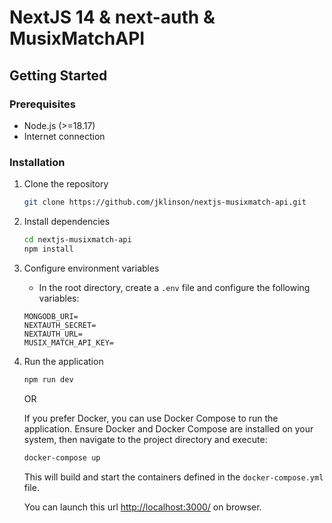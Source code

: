 # NextJS 14 & next-auth & MusixMatchAPI

## Getting Started

### Prerequisites

- Node.js (>=18.17)
- Internet connection

### Installation

1. Clone the repository

    ```bash
    git clone https://github.com/jklinson/nextjs-musixmatch-api.git
    ```

2. Install dependencies

    ```bash
    cd nextjs-musixmatch-api
    npm install
    ```

3. Configure environment variables

    - In the root directory, create a `.env` file and configure the following variables:

    ```plaintext
    MONGODB_URI=
    NEXTAUTH_SECRET=
    NEXTAUTH_URL=
    MUSIX_MATCH_API_KEY=
    ```

4. Run the application

    ```bash
    npm run dev
    ```

    OR

    If you prefer Docker, you can use Docker Compose to run the application. Ensure Docker and Docker Compose are installed on your system, then navigate to the project directory and execute:

    ```bash
    docker-compose up
    ```

    This will build and start the containers defined in the `docker-compose.yml` file.

    You can launch this url <http://localhost:3000/> on browser.
